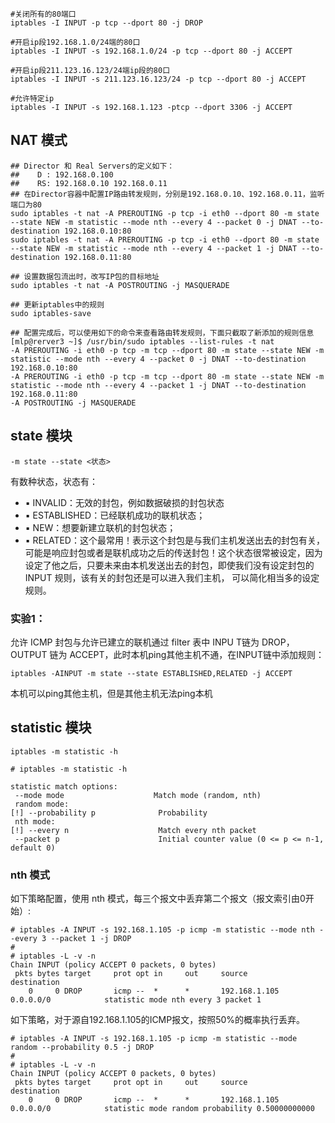 
```shell
#关闭所有的80端口
iptables -I INPUT -p tcp --dport 80 -j DROP

#开启ip段192.168.1.0/24端的80口
iptables -I INPUT -s 192.168.1.0/24 -p tcp --dport 80 -j ACCEPT

#开启ip段211.123.16.123/24端ip段的80口
iptables -I INPUT -s 211.123.16.123/24 -p tcp --dport 80 -j ACCEPT

#允许特定ip
iptables -I INPUT -s 192.168.1.123 -ptcp --dport 3306 -j ACCEPT
```

## NAT 模式

```shell
## Director 和 Real Servers的定义如下：
##    D : 192.168.0.100
##    RS: 192.168.0.10 192.168.0.11
## 在Director容器中配置IP路由转发规则，分别是192.168.0.10、192.168.0.11，监听端口为80
sudo iptables -t nat -A PREROUTING -p tcp -i eth0 --dport 80 -m state --state NEW -m statistic --mode nth --every 4 --packet 0 -j DNAT --to-destination 192.168.0.10:80
sudo iptables -t nat -A PREROUTING -p tcp -i eth0 --dport 80 -m state --state NEW -m statistic --mode nth --every 4 --packet 1 -j DNAT --to-destination 192.168.0.11:80

## 设置数据包流出时，改写IP包的目标地址
sudo iptables -t nat -A POSTROUTING -j MASQUERADE

## 更新iptables中的规则
sudo iptables-save

## 配置完成后，可以使用如下的命令来查看路由转发规则，下面只截取了新添加的规则信息
[mlp@rerver3 ~]$ /usr/bin/sudo iptables --list-rules -t nat
-A PREROUTING -i eth0 -p tcp -m tcp --dport 80 -m state --state NEW -m statistic --mode nth --every 4 --packet 0 -j DNAT --to-destination 192.168.0.10:80
-A PREROUTING -i eth0 -p tcp -m tcp --dport 80 -m state --state NEW -m statistic --mode nth --every 4 --packet 1 -j DNAT --to-destination 192.168.0.11:80
-A POSTROUTING -j MASQUERADE
```

## state 模块

```shell
-m state --state <状态>
```
有数种状态，状态有：

- ▪ INVALID：无效的封包，例如数据破损的封包状态
- ▪ ESTABLISHED：已经联机成功的联机状态；
- ▪ NEW：想要新建立联机的封包状态；
- ▪ RELATED：这个最常用！表示这个封包是与我们主机发送出去的封包有关， 可能是响应封包或者是联机成功之后的传送封包！这个状态很常被设定，因为设定了他之后，只要未来由本机发送出去的封包，即使我们没有设定封包的 INPUT 规则，该有关的封包还是可以进入我们主机， 可以简化相当多的设定规则。

### 实验1：

允许 ICMP 封包与允许已建立的联机通过 filter 表中 INPU T链为 DROP，OUTPUT 链为 ACCEPT，此时本机ping其他主机不通，在INPUT链中添加规则：

`iptables -AINPUT -m state --state ESTABLISHED,RELATED -j ACCEPT`

本机可以ping其他主机，但是其他主机无法ping本机

## statistic 模块

`iptables -m statistic -h`
```text
# iptables -m statistic -h

statistic match options:
 --mode mode                    Match mode (random, nth)
 random mode:
[!] --probability p              Probability
 nth mode:
[!] --every n                    Match every nth packet
 --packet p                      Initial counter value (0 <= p <= n-1, default 0)
```

### nth 模式
如下策略配置，使用 nth 模式，每三个报文中丢弃第二个报文（报文索引由0开始）:
```shell
# iptables -A INPUT -s 192.168.1.105 -p icmp -m statistic --mode nth --every 3 --packet 1 -j DROP
#
# iptables -L -v -n  
Chain INPUT (policy ACCEPT 0 packets, 0 bytes)
 pkts bytes target     prot opt in     out     source               destination         
    0     0 DROP       icmp --  *      *       192.168.1.105        0.0.0.0/0            statistic mode nth every 3 packet 1
```
如下策略，对于源自192.168.1.105的ICMP报文，按照50%的概率执行丢弃。
```shell
# iptables -A INPUT -s 192.168.1.105 -p icmp -m statistic --mode random --probability 0.5 -j DROP
#
# iptables -L -v -n
Chain INPUT (policy ACCEPT 0 packets, 0 bytes)
 pkts bytes target     prot opt in     out     source               destination         
    0     0 DROP       icmp --  *      *       192.168.1.105        0.0.0.0/0            statistic mode random probability 0.50000000000
```
